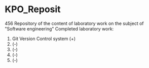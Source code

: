 # KPO_Reposit
456
Repository of the content of laboratory work on the subject of "Software engineering"
Completed laboratory work:
1) Git Version Control system (+)
2) (-)
3) (-)
4) (-)
5) (-)
